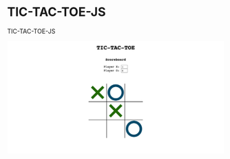 # TIC-TAC-TOE-JS
 TIC-TAC-TOE-JS

![Image text](https://github.com/DavidRodriguez00/TIC-TAC-TOE-JS/blob/main/mockup.png)
